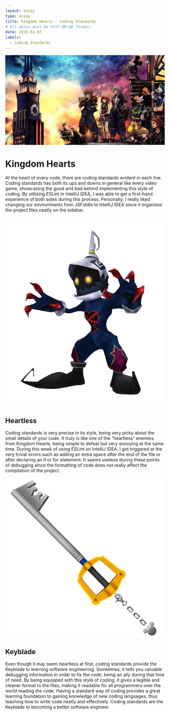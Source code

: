```yaml
---
layout: essay
type: essay
title: Kingdom Hearts - Coding Standards
# All dates must be YYYY-MM-DD format!
date: 2019-02-07
labels:
  - Coding Standards
---
```

<img class="ui large centered rounded image" src="../images/kingdom-hearts.jpg">

# Kingdom Hearts
At the heart of every code, there are coding standards evident in each line. Coding standards has both its ups and downs in general like every video game, showcasing the good and bad behind implementing this style of coding. By utilizing ESLint in IntelliJ IDEA, I was able to get a first-hand experience of both sides during this process. Personally, I really liked changing our environments from JSFiddle to IntelliJ IDEA since it organizes the project files neatly on the sidebar. 

<img class="ui small right floated rounded image" src="../images/heartless.png">

## Heartless
Coding standards is very precise in its style, being very picky about the small details of your code. It truly is like one of the "heartless" enemies from Kingdom Hearts, being simple to defeat but very annoying at the same time. During this week of using ESLint on IntelliJ IDEA, I got triggered at the very trivial errors such as adding an extra space after the end of the file or after declaring an if or for statement. It seems useless during these points of debugging since the formatting of code does not really affect the compilation of the project. 

<img class="ui small right floated rounded image" src="../images/keyblade.png">

## Keyblade
Even though it may seem heartless at first, coding standards provide the Keyblade to learning software engineering. Sometimes, it tells you valuable debugging information in order to fix the code, being an ally during that time of need. By being equipped with this style of coding, it gives a legible and cleaner format to the files, making it readable for all programmers over the world reading the code. Having a standard way of coding provides a great learning foundation to gaining knowledge of new coding languages, thus teaching how to write code neatly and effectively. Coding standards are the Keyblade to becoming a better software engineer.

